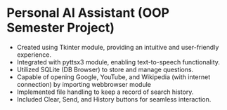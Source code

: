 # Personal AI Assistant (OOP Semester Project)
- Created using Tkinter module, providing an intuitive and user-friendly experience.
- Integrated with pyttsx3 module, enabling text-to-speech functionality.
- Utilized SQLite (DB Browser) to store and manage questions.
- Capable of opening Google, YouTube, and Wikipedia (with internet connection) by importing webbrowser module
- Implemented file handling to keep a record of search history.
- Included Clear, Send, and History buttons for seamless interaction.
